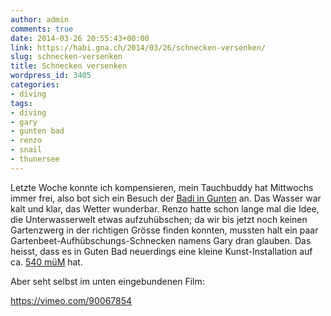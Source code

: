 ```yaml
---
author: admin
comments: true
date: 2014-03-26 20:55:43+00:00
link: https://habi.gna.ch/2014/03/26/schnecken-versenken/
slug: schnecken-versenken
title: Schnecken versenken
wordpress_id: 3405
categories:
- diving
tags:
- diving
- gary
- gunten bad
- renzo
- snail
- thunersee
---
```


Letzte Woche konnte ich kompensieren, mein Tauchbuddy hat Mittwochs immer frei, also bot sich ein Besuch der [Badi in Gunten](http://www.swiss-divers.ch/index.php?option=com_mtree&task=viewlink&link_id=92&Itemid=50) an.
Das Wasser war kalt und klar, das Wetter wunderbar.
Renzo hatte schon lange mal die Idee, die Unterwasserwelt etwas aufzuhübschen; da wir bis jetzt noch keinen Gartenzwerg in der richtigen Grösse finden konnten, mussten halt ein paar Gartenbeet-Aufhübschungs-Schnecken namens Gary dran glauben.
Das heisst, dass es in Guten Bad neuerdings eine kleine Kunst-Installation auf ca. [540 müM](http://divelog.davidhaberthuer.ch/2014.03.19.guntenbad.pdf) hat.

Aber seht selbst im unten eingebundenen Film:

https://vimeo.com/90067854
